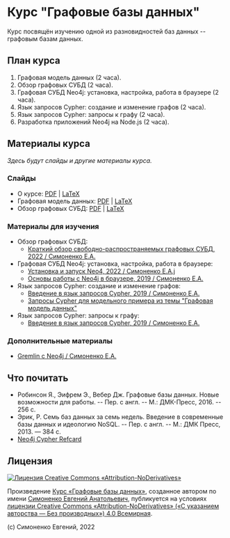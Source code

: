 # Курс "Графовые базы данных"

Курс посвящён изучению одной из разновидностей баз данных -- графовым базам данных.

## План курса

1. Графовая модель данных (2 часа).
2. Обзор графовых СУБД (2 часа).
3. Графовая СУБД Neo4j: установка, настройка, работа в браузере (2 часа).
4. Язык запросов Cypher: создание и изменение графов (2 часа).
5. Язык запросов Cypher: запросы к графу (2 часа).
6. Разработка приложений Neo4j на Node.js (2 часа).

## Материалы курса

_Здесь будут слайды и другие материалы курса._

### Слайды

- О курсе: [PDF](slides-about-course.pdf) | [LaTeX](slides-about-course.tex)
- Графовая модель данных: [PDF](slides-graph-data-model.pdf) | [LaTeX](slides-graph-data-model.tex)
- Обзор графовых СУБД: [PDF](slides-graph-dbms-review.pdf) | [LaTeX](slides-graph-dbms-review.tex)

### Материалы для изучения

- Обзор графовых СУБД:
   - [Краткий обзор свободно-распространяемых графовых СУБД, 2022 / Симоненко Е.А.](https://github.com/easimonenko/research-work/blob/master/graph-databases/graph-databases-short-review.md)
- Графовая СУБД Neo4j: установка, настройка, работа в браузере:
   - [Установка и запуск Neo4, 2022 / Симоненко Е.А.j](https://github.com/easimonenko/research-work/blob/master/graph-databases/neo4j-install-and-run.md)
   - [Основы работы с Neo4j в браузере, 2019 / Симоненко Е.А.](https://habr.com/ru/post/470541/)
- Язык запросов Cypher: создание и изменение графов:
   - [Введение в язык запросов Cypher, 2019 / Симоненко Е.А.](https://habr.com/ru/post/482418/)
   - [Запросы Cypher для модельного примера из темы "Графовая модель данных"](cypher-queries-for-graph-data-model.md)
- Язык запросов Cypher: запросы к графу:
   - [Введение в язык запросов Cypher, 2019 / Симоненко Е.А.](https://habr.com/ru/post/482418/)

### Дополнительные материалы

- [Gremlin с Neo4j / Симоненко Е.А.](https://github.com/easimonenko/research-work/blob/master/graph-databases/gremlin-with-neo4j.md)

## Что почитать

- Робинсон Я., Эифрем Э., Вебер Дж. Графовые базы данных. Новые возможности для работы.
  -- Пер. с англ. -- М.: ДМК-Пресс,  2016. -- 256 с.
- Эрик, Р. Семь баз данных за семь недель. Введение в современные базы данных и идеологию
  NoSQL. -- Пер. с англ. -- М.: ДМК Пресс, 2013. — 384 с.
- [Neo4j Cypher Refcard](https://neo4j.com/docs/cypher-refcard/current/)

## Лицензия

[![Лицензия Creative Commons «Attribution-NoDerivatives»](https://i.creativecommons.org/l/by-nd/4.0/88x31.png)](https://creativecommons.org/licenses/by-nd/4.0/)

Произведение
[Курс «Графовые базы данных»](https://github.com/easimonenko/graph-databases-course),
созданное автором по имени [Симоненко Евгений Анатольевич](mailto:easimonenko@mail.ru),
публикуется на условиях
[лицензии Creative Commons «Attribution-NoDerivatives» («С указанием авторства — Без производных») 4.0 Всемирная](https://creativecommons.org/licenses/by-nd/4.0/).

(c) Симоненко Евгений, 2022
